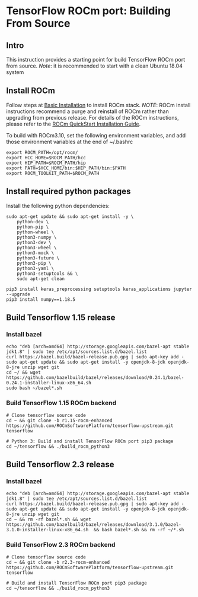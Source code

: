 # TensorFlow ROCm port: Building From Source

## Intro

This instruction provides a starting point for build TensorFlow ROCm port from source.
*Note*: it is recommended to start with a clean Ubuntu 18.04 system

## Install ROCm

Follow steps at [Basic Installation](https://github.com/ROCmSoftwarePlatform/tensorflow-upstream/blob/develop-upstream/rocm_docs/tensorflow-install-basic.md#install-rocm) to install ROCm stack.
*NOTE*: ROCm install instructions recommend a purge and reinstall of ROCm rather than upgrading from previous release.
For details of the ROCm instructions, please refer to the [ROCm QuickStart Installation Guide](https://rocmdocs.amd.com/en/latest/Installation_Guide/Installation-Guide.html).

To build with ROCm3.10, set the following environment variables, and add those environment variables at the end of ~/.bashrc 
```
export ROCM_PATH=/opt/rocm/
export HCC_HOME=$ROCM_PATH/hcc
export HIP_PATH=$ROCM_PATH/hip
export PATH=$HCC_HOME/bin:$HIP_PATH/bin:$PATH
export ROCM_TOOLKIT_PATH=$ROCM_PATH
```

## Install required python packages

Install the following python dependencies:
```
sudo apt-get update && sudo apt-get install -y \
    python-dev \
    python-pip \
    python-wheel \
    python3-numpy \
    python3-dev \
    python3-wheel \
    python3-mock \
    python3-future \
    python3-pip \
    python3-yaml \
    python3-setuptools && \
    sudo apt-get clean

pip3 install keras_preprocessing setuptools keras_applications jupyter --upgrade
pip3 install numpy==1.18.5
```

## Build Tensorflow 1.15 release
### Install bazel

```
echo "deb [arch=amd64] http://storage.googleapis.com/bazel-apt stable jdk1.8" | sudo tee /etc/apt/sources.list.d/bazel.list
curl https://bazel.build/bazel-release.pub.gpg | sudo apt-key add -
sudo apt-get update && sudo apt-get install -y openjdk-8-jdk openjdk-8-jre unzip wget git
cd ~/ && wget https://github.com/bazelbuild/bazel/releases/download/0.24.1/bazel-0.24.1-installer-linux-x86_64.sh
sudo bash ~/bazel*.sh
```

### Build TensorFlow 1.15 ROCm backend 

```
# Clone tensorflow source code 
cd ~ && git clone -b r1.15-rocm-enhanced https://github.com/ROCmSoftwarePlatform/tensorflow-upstream.git tensorflow

# Python 3: Build and install TensorFlow ROCm port pip3 package
cd ~/tensorflow && ./build_rocm_python3
```

## Build Tensorflow 2.3 release
### Install bazel

```
echo "deb [arch=amd64] http://storage.googleapis.com/bazel-apt stable jdk1.8" | sudo tee /etc/apt/sources.list.d/bazel.list
curl https://bazel.build/bazel-release.pub.gpg | sudo apt-key add -
sudo apt-get update && sudo apt-get install -y openjdk-8-jdk openjdk-8-jre unzip wget git
cd ~ && rm -rf bazel*.sh && wget https://github.com/bazelbuild/bazel/releases/download/3.1.0/bazel-3.1.0-installer-linux-x86_64.sh  && bash bazel*.sh && rm -rf ~/*.sh
```

### Build TensorFlow 2.3 ROCm backend

```
# Clone tensorflow source code 
cd ~ && git clone -b r2.3-rocm-enhanced https://github.com/ROCmSoftwarePlatform/tensorflow-upstream.git tensorflow

# Build and install TensorFlow ROCm port pip3 package
cd ~/tensorflow && ./build_rocm_python3
```
